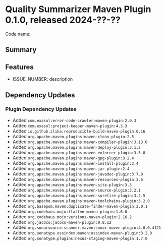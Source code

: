 # Quality Summarizer Maven Plugin 0.1.0, released 2024-??-??

Code name:

## Summary

## Features

* ISSUE_NUMBER: description

## Dependency Updates

### Plugin Dependency Updates

* Added `com.exasol:error-code-crawler-maven-plugin:2.0.3`
* Added `com.exasol:project-keeper-maven-plugin:4.3.3`
* Added `io.github.zlika:reproducible-build-maven-plugin:0.16`
* Added `org.apache.maven.plugins:maven-clean-plugin:2.5`
* Added `org.apache.maven.plugins:maven-compiler-plugin:3.13.0`
* Added `org.apache.maven.plugins:maven-deploy-plugin:3.1.2`
* Added `org.apache.maven.plugins:maven-enforcer-plugin:3.5.0`
* Added `org.apache.maven.plugins:maven-gpg-plugin:3.2.4`
* Added `org.apache.maven.plugins:maven-install-plugin:2.4`
* Added `org.apache.maven.plugins:maven-jar-plugin:2.4`
* Added `org.apache.maven.plugins:maven-javadoc-plugin:3.7.0`
* Added `org.apache.maven.plugins:maven-resources-plugin:2.6`
* Added `org.apache.maven.plugins:maven-site-plugin:3.3`
* Added `org.apache.maven.plugins:maven-source-plugin:3.2.1`
* Added `org.apache.maven.plugins:maven-surefire-plugin:3.2.5`
* Added `org.apache.maven.plugins:maven-toolchains-plugin:3.2.0`
* Added `org.basepom.maven:duplicate-finder-maven-plugin:2.0.1`
* Added `org.codehaus.mojo:flatten-maven-plugin:1.6.0`
* Added `org.codehaus.mojo:versions-maven-plugin:2.16.2`
* Added `org.jacoco:jacoco-maven-plugin:0.8.12`
* Added `org.sonarsource.scanner.maven:sonar-maven-plugin:4.0.0.4121`
* Added `org.sonatype.ossindex.maven:ossindex-maven-plugin:3.2.0`
* Added `org.sonatype.plugins:nexus-staging-maven-plugin:1.7.0`
